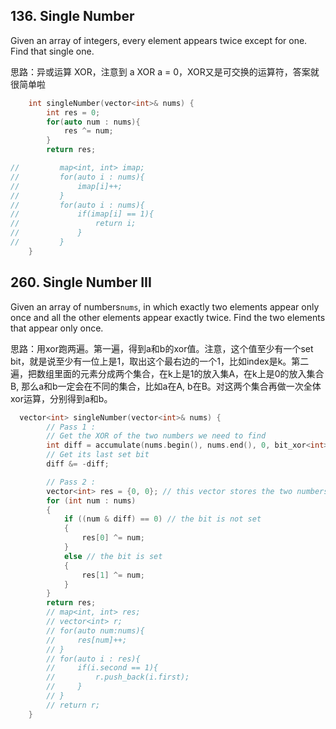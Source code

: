## 136. Single Number

Given an array of integers, every element appears twice except for one. Find that single one.

思路：异或运算 XOR，注意到 a XOR a = 0，XOR又是可交换的运算符，答案就很简单啦

```cpp
    int singleNumber(vector<int>& nums) {
        int res = 0;
        for(auto num : nums){
            res ^= num;
        }
        return res;

//         map<int, int> imap;
//         for(auto i : nums){
//             imap[i]++;
//         }
//         for(auto i : nums){
//             if(imap[i] == 1){
//                 return i;
//             }
//         }
    }
```

## 260. Single Number III

Given an array of numbers`nums`, in which exactly two elements appear only once and all the other elements appear exactly twice. Find the two elements that appear only once.

思路：用xor跑两遍。第一遍，得到a和b的xor值。注意，这个值至少有一个set bit，就是说至少有一位上是1，取出这个最右边的一个1，比如index是k。第二遍，把数组里面的元素分成两个集合，在k上是1的放入集A，在k上是0的放入集合B, 那么a和b一定会在不同的集合，比如a在A, b在B。对这两个集合再做一次全体xor运算，分别得到a和b。

```cpp
  vector<int> singleNumber(vector<int>& nums) {
        // Pass 1 : 
        // Get the XOR of the two numbers we need to find
        int diff = accumulate(nums.begin(), nums.end(), 0, bit_xor<int>());
        // Get its last set bit
        diff &= -diff;

        // Pass 2 :
        vector<int> res = {0, 0}; // this vector stores the two numbers we will return
        for (int num : nums)
        {
            if ((num & diff) == 0) // the bit is not set
            {
                res[0] ^= num;
            }
            else // the bit is set
            {
                res[1] ^= num;
            }
        }
        return res;
        // map<int, int> res;
        // vector<int> r;
        // for(auto num:nums){
        //     res[num]++;
        // }
        // for(auto i : res){
        //     if(i.second == 1){
        //         r.push_back(i.first);
        //     }
        // }
        // return r;
    }
```



